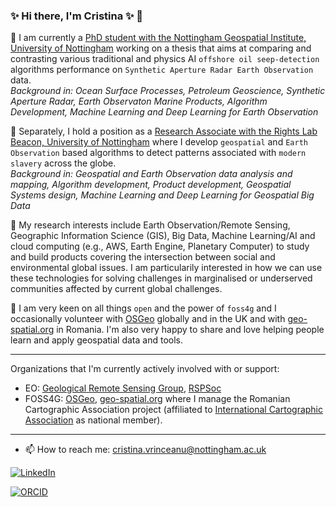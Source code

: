 ### ✨ Hi there, I'm Cristina ✨  👋

🔭 I am currently a [PhD student with the Nottingham Geospatial Institute, University of Nottingham](https://www.nottingham.ac.uk/ngi/meet-the-team/cristina.vrinceanu) working on a thesis that aims at comparing and contrasting various traditional and physics AI `offshore oil seep-detection` algorithms performance on `Synthetic Aperture Radar Earth Observation` data.
<br> <i> Background in: Ocean Surface Processes, Petroleum Geoscience, Synthetic Aperture Radar, Earth Observaton Marine Products, Algorithm Development, Machine Learning and Deep Learning for Earth Observation </i></br>

🔭 Separately, I hold a position as a [Research Associate with the Rights Lab Beacon, University of Nottingham](https://www.nottingham.ac.uk/research/beacons-of-excellence/rights-lab/our-team/cristina-vrinceanu/index.aspx) where I develop `geospatial` and `Earth Observation` based algorithms to detect patterns associated with `modern slavery` across the globe. 
<br> <i> Background in: Geospatial and Earth Observation data analysis and mapping, Algorithm development, Product development, Geospatial Systems design, Machine Learning and Deep Learning for Geospatial Big Data </i></br>

👯 My research interests include Earth Observation/Remote Sensing,  Geographic Information Science (GIS), Big Data, Machine Learning/AI and cloud computing (e.g., AWS, Earth Engine, Planetary Computer) to study and build products covering the intersection between social and environmental global issues. I am particularily interested in how we can use these technologies for solving challenges in marginalised or underserved communities affected by current global challenges. 

👯 I am very keen on all things `open` and the power of `foss4g` and I occasionally volunteer with [OSGeo](https://www.osgeo.org/) globally and in the UK and with [geo-spatial.org](https://geo-spatial.org/) in Romania. I'm also very happy to share and love helping people learn and apply geospatial data and tools. 

---
Organizations that I'm currently actively involved with or support: 
-  EO: [Geological Remote Sensing Group](https://www.grsg.org.uk/cristina-vrinceanu), [RSPSoc](https://www.rspsoc.org.uk/)
-  FOSS4G: [OSGeo](https://www.osgeo.org/), [geo-spatial.org](https://geo-spatial.org/) where I manage the Romanian Cartographic Association project (affiliated to [International Cartographic Association](https://icaci.org/) as national member).
  
---
- 📫 How to reach me: cristina.vrinceanu@nottingham.ac.uk

[![LinkedIn](https://img.shields.io/badge/LinkedIn-0077B5?style=for-the-badge&logo=linkedin&logoColor=white)]([https://www.linkedin.com/in/kcarini/](https://www.linkedin.com/in/cristinavrinceanu/))

[![ORCID](https://img.shields.io/badge/ORCID-0000--0001--6305--3597-green?logo=orcid)](https://orcid.org/0000-0001-6305-3597)

<br>

